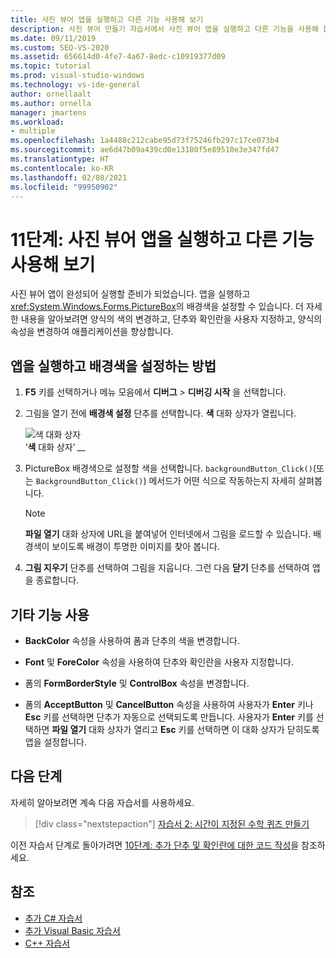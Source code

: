 ```yaml
---
title: 사진 뷰어 앱을 실행하고 다른 기능 사용해 보기
description: 사진 뷰어 만들기 자습서에서 사진 뷰어 앱을 실행하고 다른 기능을 사용해 봅니다.
ms.date: 09/11/2019
ms.custom: SEO-VS-2020
ms.assetid: 656614d0-4fe7-4a67-8edc-c10919377d09
ms.topic: tutorial
ms.prod: visual-studio-windows
ms.technology: vs-ide-general
author: ornellaalt
ms.author: ornella
manager: jmartens
ms.workload:
- multiple
ms.openlocfilehash: 1a4488c212cabe95d73f75246fb297c17ce073b4
ms.sourcegitcommit: ae6d47b09a439cd0e13180f5e89510e3e347fd47
ms.translationtype: HT
ms.contentlocale: ko-KR
ms.lasthandoff: 02/08/2021
ms.locfileid: "99950902"
---
```

# <a name="step-11-run-your-picture-viewer-app-and-try-other-features"></a>11단계: 사진 뷰어 앱을 실행하고 다른 기능 사용해 보기

사진 뷰어 앱이 완성되어 실행할 준비가 되었습니다. 앱을 실행하고 <xref:System.Windows.Forms.PictureBox>의 배경색을 설정할 수 있습니다. 더 자세한 내용을 알아보려면 양식의 색의 변경하고, 단추와 확인란을 사용자 지정하고, 양식의 속성을 변경하여 애플리케이션을 향상합니다.

## <a name="how-to-run-your-app-and-set-the-background-color"></a>앱을 실행하고 배경색을 설정하는 방법

1. **F5** 키를 선택하거나 메뉴 모음에서 **디버그** > **디버깅 시작** 을 선택합니다.

1. 그림을 열기 전에 **배경색 설정** 단추를 선택합니다. **색** 대화 상자가 열립니다.

     ![색 대화 상자](../ide/media/express_colordialog.png)<br/>‘**색** 대화 상자’
*__*

1. PictureBox 배경색으로 설정할 색을 선택합니다. `backgroundButton_Click()`(또는 `BackgroundButton_Click()`) 메서드가 어떤 식으로 작동하는지 자세히 살펴봅니다.

    > [!NOTE]
    > **파일 열기** 대화 상자에 URL을 붙여넣어 인터넷에서 그림을 로드할 수 있습니다. 배경색이 보이도록 배경이 투명한 이미지를 찾아 봅니다.

1. **그림 지우기** 단추를 선택하여 그림을 지웁니다. 그런 다음 **닫기** 단추를 선택하여 앱을 종료합니다.

## <a name="try-other-features"></a>기타 기능 사용

* **BackColor** 속성을 사용하여 폼과 단추의 색을 변경합니다.

* **Font** 및 **ForeColor** 속성을 사용하여 단추와 확인란을 사용자 지정합니다.

* 폼의 **FormBorderStyle** 및 **ControlBox** 속성을 변경합니다.

* 폼의 **AcceptButton** 및 **CancelButton** 속성을 사용하여 사용자가 **Enter** 키나 **Esc** 키를 선택하면 단추가 자동으로 선택되도록 만듭니다. 사용자가 **Enter** 키를 선택하면 **파일 열기** 대화 상자가 열리고 **Esc** 키를 선택하면 이 대화 상자가 닫히도록 앱을 설정합니다.

## <a name="next-steps"></a>다음 단계

자세히 알아보려면 계속 다음 자습서를 사용하세요.

> [!div class="nextstepaction"]
> [자습서 2: 시간이 지정된 수학 퀴즈 만들기](../ide/tutorial-2-create-a-timed-math-quiz.md)

이전 자습서 단계로 돌아가려면 [10단계: 추가 단추 및 확인란에 대한 코드 작성](../ide/step-10-write-code-for-additional-buttons-and-a-check-box.md)을 참조하세요.

## <a name="see-also"></a>참조

* [추가 C# 자습서](../get-started/csharp/index.yml)
* [추가 Visual Basic 자습서](../get-started/visual-basic/index.yml)
* [C++ 자습서](/cpp/get-started/tutorial-console-cpp)